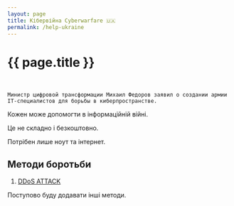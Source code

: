 ```yaml
---
layout: page
title: Кібервійна Cyberwarfare 🇺🇦
permalink: /help-ukraine
---
```


<h1 itemprop="name">{{ page.title }}</h1>️

`Министр цифровой трансформации Михаил Федоров заявил о создании армии IT-специалистов для борьбы в киберпространстве.`

Кожен може допомогти в інформаційній війні.

Це не складно і безкоштовно.

Потрібен лише ноут та інтернет.

## Методи боротьби
1. <a target="_blank" href="/help-ukraine-ddos">DDoS ATTACK</a>

Поступово буду додавати інші методи.




